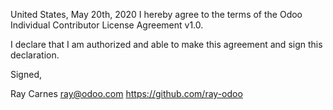 United States, May 20th, 2020
I hereby agree to the terms of the Odoo Individual Contributor License
Agreement v1.0.

I declare that I am authorized and able to make this agreement and sign this
declaration.

Signed,

Ray Carnes ray@odoo.com https://github.com/ray-odoo
